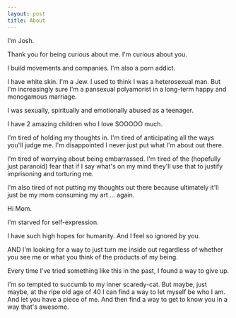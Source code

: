 ```yaml
---
layout: post
title: About
---
```


I'm Josh.

Thank you for being curious about me. I'm curious about you.

I build movements and companies. I'm also a porn addict.

I have white skin. I'm a Jew. I used to think I was a heterosexual man. But I'm increasingly sure I'm a pansexual polyamorist in a long-term happy and monogamous marriage.

I was sexually, spiritually and emotionally abused as a teenager.

I have 2 amazing children who I love SOOOOO much.

I'm tired of holding my thoughts in. I'm tired of anticipating all the ways you'll judge me. I'm disappointed I never just put what I'm about out there.

I'm tired of worrying about being embarrassed. I'm tired of the (hopefully just paranoid) fear that if I say what's on my mind they'll use that to justify imprisoning and torturing me.

I'm also tired of not putting my thoughts out there because ultimately it'll just be my mom consuming my art ... again.

Hi Mom.

I'm starved for self-expression.

I have such high hopes for humanity. And I feel so ignored by you.

AND I'm looking for a way to just turn me inside out regardless of whether you see me or what you think of the products of my being.

Every time I've tried something like this in the past, I found a way to give up.

I'm so tempted to succumb to my inner scaredy-cat. But maybe, just maybe, at the ripe old age of 40 I can find a way to let myself be who I am. And let you have a piece of me. And then find a way to get to know you in a way that's awesome.


<!---
<figure>
  <img alt="Christopher Hitchens" src="https://upload.wikimedia.org/wikipedia/commons/6/63/Christopher_Hitchens_2008-04-24_001.jpg" />
  <figcaption>
    Photo by Fri Tanke and licensed under the <a href="https://creativecommons.org/licenses/by/3.0/deed.en">Creative Commons Attribution 3.0 Unported</a> license.
  </figcaption>
</figure>

From [Wikipedia](https://en.wikipedia.org/wiki/Christopher_Hitchens):

>Christopher Eric Hitchens (13 April 1949 – 15 December 2011) was an Anglo-American author, columnist, essayist, orator, religious and literary critic, social critic, and journalist. Hitchens was the author, co-author, editor or co-editor of over 30 books, including five collections of essays on culture, politics and literature. A staple of public discourse, his confrontational style of debate made him both a lauded intellectual and a controversial public figure. He contributed to New Statesman, The Nation, The Weekly Standard, The Atlantic, London Review of Books, The Times Literary Supplement, Slate, Free Inquiry and Vanity Fair.
-->
